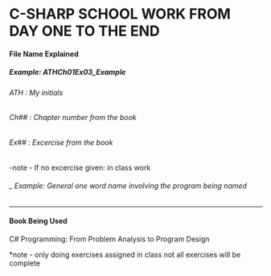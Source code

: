 # C-SHARP SCHOOL WORK FROM DAY ONE TO THE END

#### File Name Explained 
##### Example: ATHCh01Ex03_Example
###### ATH : My initials
###### Ch## : Chapter number from the book
###### Ex## : Excercise from the book 
-note - If no excercise given: in class work
###### _ Example: General one word name involving the program being named 

<hr>

#### Book Being Used 
C# Programming: From Problem Analysis to Program Design

*note - only doing exercises assigned in class not all exercises will be complete 
